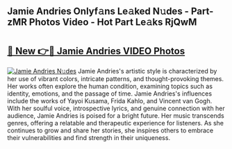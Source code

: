 ## Jamie Andries Onlyf𝚊ns Le𝚊ked N𝚞des - Part-zMR Photos Video - Hot Part Le𝚊ks RjQwM

# <h2><a href="http://ab73310.deff.icu/?id=Jamie+Andries">🔗 New 👉🔴 Jamie Andries VIDEO Photos</a></h2>

[![Jamie Andries N𝚞des](https://i.imgur.com/rIISA9y.gif)](http://ab73310.deff.icu/?id=Jamie+Andries)
Jamie Andries's artistic style is characterized by her use of vibrant colors, intricate patterns, and thought-provoking themes. Her works often explore the human condition, examining topics such as identity, emotions, and the passage of time. Jamie Andries's influences include the works of Yayoi Kusama, Frida Kahlo, and Vincent van Gogh. With her soulful voice, introspective lyrics, and genuine connection with her audience, Jamie Andries is poised for a bright future. Her music transcends genres, offering a relatable and therapeutic experience for listeners. As she continues to grow and share her stories, she inspires others to embrace their vulnerabilities and find strength in their uniqueness.

